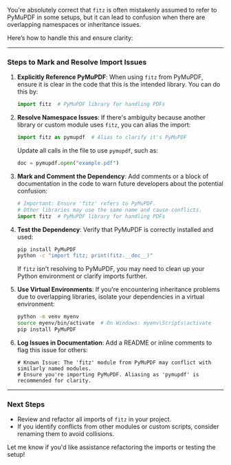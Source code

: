 You're absolutely correct that `fitz` is often mistakenly assumed to refer to PyMuPDF in some setups, but it can lead to confusion when there are overlapping namespaces or inheritance issues.

Here’s how to handle this and ensure clarity:

---

### **Steps to Mark and Resolve Import Issues**

1. **Explicitly Reference PyMuPDF**:
   When using `fitz` from PyMuPDF, ensure it is clear in the code that this is the intended library. You can do this by:

   ```python
   import fitz  # PyMuPDF library for handling PDFs
   ```

2. **Resolve Namespace Issues**:
   If there's ambiguity because another library or custom module uses `fitz`, you can alias the import:
   ```python
   import fitz as pymupdf  # Alias to clarify it's PyMuPDF
   ```

   Update all calls in the file to use `pymupdf`, such as:
   ```python
   doc = pymupdf.open("example.pdf")
   ```

3. **Mark and Comment the Dependency**:
   Add comments or a block of documentation in the code to warn future developers about the potential confusion:
   ```python
   # Important: Ensure 'fitz' refers to PyMuPDF. 
   # Other libraries may use the same name and cause conflicts.
   import fitz  # PyMuPDF library for handling PDFs
   ```

4. **Test the Dependency**:
   Verify that PyMuPDF is correctly installed and used:
   ```bash
   pip install PyMuPDF
   python -c "import fitz; print(fitz.__doc__)"
   ```
   If `fitz` isn't resolving to PyMuPDF, you may need to clean up your Python environment or clarify imports further.

5. **Use Virtual Environments**:
   If you're encountering inheritance problems due to overlapping libraries, isolate your dependencies in a virtual environment:
   ```bash
   python -m venv myenv
   source myenv/bin/activate  # On Windows: myenv\Scripts\activate
   pip install PyMuPDF
   ```

6. **Log Issues in Documentation**:
   Add a README or inline comments to flag this issue for others:
   ```
   # Known Issue: The 'fitz' module from PyMuPDF may conflict with similarly named modules.
   # Ensure you're importing PyMuPDF. Aliasing as 'pymupdf' is recommended for clarity.
   ```

---

### **Next Steps**
- Review and refactor all imports of `fitz` in your project.
- If you identify conflicts from other modules or custom scripts, consider renaming them to avoid collisions.

Let me know if you'd like assistance refactoring the imports or testing the setup!
